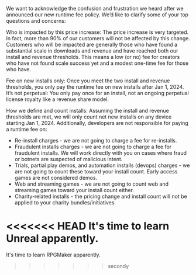 We want to acknowledge the confusion and frustration we heard after we announced our new runtime fee policy. We’d like to clarify some of your top questions and concerns:

Who is impacted by this price increase: The price increase is very targeted. In fact, more than 90% of our customers will not be affected by this change. Customers who will be impacted are generally those who have found a substantial scale in downloads and revenue and have reached both our install and revenue thresholds. This means a low (or no) fee for creators who have not found scale success yet and a modest one-time fee for those who have.

Fee on new installs only: Once you meet the two install and revenue thresholds, you only pay the runtime fee on new installs after Jan 1, 2024. It’s not perpetual: You only pay once for an install, not an ongoing perpetual license royalty like a revenue share model.

How we define and count installs: Assuming the install and revenue thresholds are met, we will only count net new installs on any device starting Jan 1, 2024. Additionally, developers are not responsible for paying a runtime fee on:
- Re-install charges - we are not going to charge a fee for re-installs.
- Fraudulent installs charges - we are not going to charge a fee for fraudulent installs. We will work directly with you on cases where fraud or botnets are suspected of malicious intent.
- Trials, partial play demos, and automation installs (devops) charges - we are not going to count these toward your install count. Early access games are not considered demos.
- Web and streaming games - we are not going to count web and streaming games toward your install count either.
- Charity-related installs - the pricing change and install count will not be applied to your charity bundles/initiatives.

<<<<<<< HEAD
It's time to learn Unreal apparently.
=======
It's time to learn RPGMaker apparently.
>>>>>>> secondy

